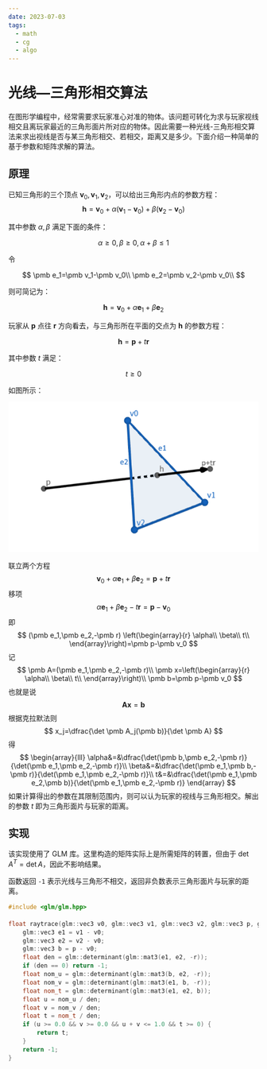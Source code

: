 ```yaml
---
date: 2023-07-03
tags: 
  - math
  - cg
  - algo
---
```


# 光线—三角形相交算法

在图形学编程中，经常需要求玩家准心对准的物体。该问题可转化为求与玩家视线相交且离玩家最近的三角形面片所对应的物体。因此需要一种光线-三角形相交算法来求出视线是否与某三角形相交、若相交，距离又是多少。下面介绍一种简单的基于参数和矩阵求解的算法。

<!--truncate-->

## 原理

已知三角形的三个顶点 $\pmb v_0,\pmb v_1,\pmb v_2$，可以给出三角形内点的参数方程：
$$
\pmb h=\pmb v_0+\alpha(\pmb v_1- \pmb v_0)+\beta(\pmb v_2- \pmb v_0)
$$

其中参数 $\alpha,\beta$ 满足下面的条件：

$$
\alpha\ge0,\beta\ge0,\alpha+\beta\le1
$$

令

$$
\pmb e_1=\pmb v_1-\pmb v_0\\
\pmb e_2=\pmb v_2-\pmb v_0\\
$$

则可简记为：

$$
\pmb h=\pmb v_0+\alpha\pmb e_1+\beta\pmb e_2
$$

玩家从 $\pmb p$ 点往 $\pmb r$ 方向看去，与三角形所在平面的交点为 $\pmb h$ 的参数方程：

$$
\pmb h=\pmb p+t\pmb r
$$

其中参数 $t$ 满足：

$$
t\ge0
$$

如图所示：

![](diagram.png)

联立两个方程
$$
\pmb v_0+\alpha\pmb e_1+\beta\pmb e_2=\pmb p+t\pmb r
$$
移项
$$
\alpha\pmb e_1+\beta\pmb e_2-t\pmb r=\pmb p-\pmb v_0
$$
即
$$
(\pmb e_1,\pmb e_2,-\pmb r)
\left(\begin{array}{r}
\alpha\\
\beta\\
t\\
\end{array}\right)=\pmb p-\pmb v_0
$$
记
$$
\pmb A=(\pmb e_1,\pmb e_2,-\pmb r)\\
\pmb x=\left(\begin{array}{r}
\alpha\\
\beta\\
t\\
\end{array}\right)\\
\pmb b=\pmb p-\pmb v_0
$$
也就是说
$$
\pmb A\pmb x=\pmb b
$$
根据克拉默法则
$$
x_j=\dfrac{\det \pmb A_j(\pmb b)}{\det \pmb A}
$$
得
$$
\begin{array}{lll}
\alpha&=&\dfrac{\det(\pmb b,\pmb e_2,-\pmb r)}{\det(\pmb e_1,\pmb e_2,-\pmb r)}\\
\beta&=&\dfrac{\det(\pmb e_1,\pmb b,-\pmb r)}{\det(\pmb e_1,\pmb e_2,-\pmb r)}\\
t&=&\dfrac{\det(\pmb e_1,\pmb e_2,\pmb b)}{\det(\pmb e_1,\pmb e_2,-\pmb r)}
\end{array}
$$
如果计算得出的参数在其限制范围内，则可以认为玩家的视线与三角形相交。解出的参数 $t$ 即为三角形面片与玩家的距离。

## 实现

该实现使用了 GLM 库。这里构造的矩阵实际上是所需矩阵的转置，但由于 $\det A^T=\det A$，因此不影响结果。

函数返回 `-1` 表示光线与三角形不相交，返回非负数表示三角形面片与玩家的距离。

```cpp
#include <glm/glm.hpp>

float raytrace(glm::vec3 v0, glm::vec3 v1, glm::vec3 v2, glm::vec3 p, glm::vec3 r) {
    glm::vec3 e1 = v1 - v0;
    glm::vec3 e2 = v2 - v0;
    glm::vec3 b = p - v0;
    float den = glm::determinant(glm::mat3(e1, e2, -r));
    if (den == 0) return -1;
    float nom_u = glm::determinant(glm::mat3(b, e2, -r));
    float nom_v = glm::determinant(glm::mat3(e1, b, -r));
    float nom_t = glm::determinant(glm::mat3(e1, e2, b));
    float u = nom_u / den;
    float v = nom_v / den;
    float t = nom_t / den;
    if (u >= 0.0 && v >= 0.0 && u + v <= 1.0 && t >= 0) {
        return t;
    }
    return -1;
}
```


